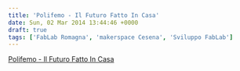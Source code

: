 ```yaml
---
title: 'Polifemo - Il Futuro Fatto In Casa'
date: Sun, 02 Mar 2014 13:44:46 +0000
draft: true
tags: ['FabLab Romagna', 'makerspace Cesena', 'Sviluppo FabLab']
---
```


[Polifemo - Il Futuro Fatto In Casa](http://ondemand.mtv.it/serie-tv/polifemo-quello-che-nessuno-ti-fa-vedere/s01/polifemo-quello-che-nessuno-ti-fa-vedere-s01e02-il-futuro-fatto-in-casa)